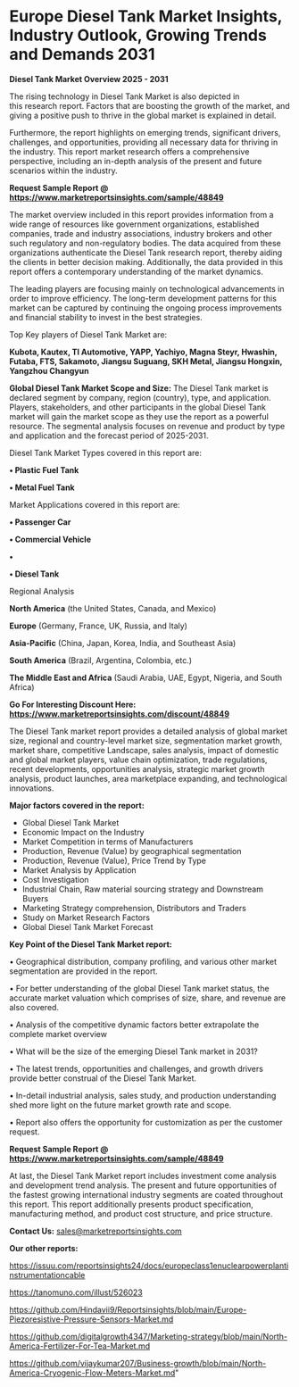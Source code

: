 # Europe Diesel Tank Market Insights, Industry Outlook, Growing Trends and Demands 2031

<Strong> Diesel Tank Market Overview 2025 - 2031</strong>

The rising technology in Diesel Tank Market is also depicted in this research report. Factors that are boosting the growth of the market, and giving a positive push to thrive in the global market is explained in detail.

Furthermore, the report highlights on emerging trends, significant drivers, challenges, and opportunities, providing all necessary data for thriving in the industry. This report market research offers a comprehensive perspective, including an in-depth analysis of the present and future scenarios within the industry.

<strong>Request Sample Report @ <a href=https://www.marketreportsinsights.com/sample/48849>https://www.marketreportsinsights.com/sample/48849</a></strong>

The market overview included in this report provides information from a wide range of resources like government organizations, established companies, trade and industry associations, industry brokers and other such regulatory and non-regulatory bodies. The data acquired from these organizations authenticate the Diesel Tank research report, thereby aiding the clients in better decision making. Additionally, the data provided in this report offers a contemporary understanding of the market dynamics.

The leading players are focusing mainly on technological advancements in order to improve efficiency. The long-term development patterns for this market can be captured by continuing the ongoing process improvements and financial stability to invest in the best strategies.

Top Key players of Diesel Tank Market are:

<strong>Kubota, Kautex, TI Automotive, YAPP, Yachiyo, Magna Steyr, Hwashin, Futaba, FTS, Sakamoto, Jiangsu Suguang, SKH Metal, Jiangsu Hongxin, Yangzhou Changyun</strong>

<strong><b>Global Diesel Tank Market Scope and Size:</b></strong>
The Diesel Tank market is declared segment by company, region (country), type, and application. Players, stakeholders, and other participants in the global Diesel Tank market will gain the market scope as they use the report as a powerful resource. The segmental analysis focuses on revenue and product by type and application and the forecast period of 2025-2031.

Diesel Tank Market Types covered in this report are:

<strong>•  Plastic Fuel Tank

•  Metal Fuel Tank</strong>

Market Applications covered in this report are:

<strong>•  Passenger Car

•  Commercial Vehicle

•  

•  Diesel Tank</strong> 

Regional Analysis

<strong>North America</strong> (the United States, Canada, and Mexico)

<strong>Europe</strong> (Germany, France, UK, Russia, and Italy)

<strong>Asia-Pacific</strong> (China, Japan, Korea, India, and Southeast Asia)

<strong>South America</strong> (Brazil, Argentina, Colombia, etc.)

<strong>The Middle East and Africa</strong> (Saudi Arabia, UAE, Egypt, Nigeria, and South Africa)

<strong>Go For Interesting Discount Here: <a href=https://www.marketreportsinsights.com/discount/48849>https://www.marketreportsinsights.com/discount/48849</a></strong>

The Diesel Tank market report provides a detailed analysis of global market size, regional and country-level market size, segmentation market growth, market share, competitive Landscape, sales analysis, impact of domestic and global market players, value chain optimization, trade regulations, recent developments, opportunities analysis, strategic market growth analysis, product launches, area marketplace expanding, and technological innovations.

<strong><b>Major factors covered in the report:</b></strong>
<ul>
  <li>Global Diesel Tank Market </li>
  <li>Economic Impact on the Industry</li>
  <li>Market Competition in terms of Manufacturers</li>
  <li>Production, Revenue (Value) by geographical segmentation</li>
  <li>Production, Revenue (Value), Price Trend by Type</li>
  <li>Market Analysis by Application</li>
  <li>Cost Investigation</li>
  <li>Industrial Chain, Raw material sourcing strategy and Downstream Buyers</li>
  <li>Marketing Strategy comprehension, Distributors and Traders</li>
  <li>Study on Market Research Factors</li>
  <li>Global Diesel Tank Market Forecast</li>
</ul>

<strong><b>Key Point of the Diesel Tank Market report:</b></strong>

• Geographical distribution, company profiling, and various other market segmentation are provided in the report.

• For better understanding of the global Diesel Tank market status, the accurate market valuation which comprises of size, share, and revenue are also covered.

• Analysis of the competitive dynamic factors better extrapolate the complete market overview

• What will be the size of the emerging Diesel Tank market in 2031?

• The latest trends, opportunities and challenges, and growth drivers provide better construal of the Diesel Tank Market.

• In-detail industrial analysis, sales study, and production understanding shed more light on the future market growth rate and scope.

• Report also offers the opportunity for customization as per the customer request.

<strong>Request Sample Report @ <a href=https://www.marketreportsinsights.com/sample/48849>https://www.marketreportsinsights.com/sample/48849</a></strong>

At last, the Diesel Tank Market report includes investment come analysis and development trend analysis. The present and future opportunities of the fastest growing international industry segments are coated throughout this report. This report additionally presents product specification, manufacturing method, and product cost structure, and price structure.

<strong>Contact Us:</strong>
sales@marketreportsinsights.com

<strong>Our other reports:</strong>

<a href=https://issuu.com/reportsinsights24/docs/europeclass1enuclearpowerplantinstrumentationcable>https://issuu.com/reportsinsights24/docs/europeclass1enuclearpowerplantinstrumentationcable</a>

<a href=https://tanomuno.com/illust/526023>https://tanomuno.com/illust/526023</a>

<a href=https://github.com/Hindavii9/Reportsinsights/blob/main/Europe-Piezoresistive-Pressure-Sensors-Market.md>https://github.com/Hindavii9/Reportsinsights/blob/main/Europe-Piezoresistive-Pressure-Sensors-Market.md</a>

<a href=https://github.com/digitalgrowth4347/Marketing-strategy/blob/main/North-America-Fertilizer-For-Tea-Market.md>https://github.com/digitalgrowth4347/Marketing-strategy/blob/main/North-America-Fertilizer-For-Tea-Market.md</a>

<a href=https://github.com/vijaykumar207/Business-growth/blob/main/North-America-Cryogenic-Flow-Meters-Market.md>https://github.com/vijaykumar207/Business-growth/blob/main/North-America-Cryogenic-Flow-Meters-Market.md</a>"
